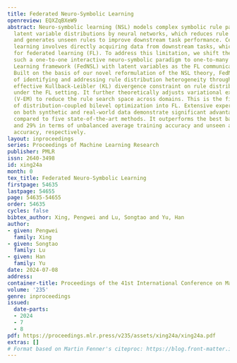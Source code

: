 ```yaml
---
title: Federated Neuro-Symbolic Learning
openreview: EQXZqBXeW9
abstract: Neuro-symbolic learning (NSL) models complex symbolic rule patterns into
  latent variable distributions by neural networks, which reduces rule search space
  and generates unseen rules to improve downstream task performance. Centralized NSL
  learning involves directly acquiring data from downstream tasks, which is not feasible
  for federated learning (FL). To address this limitation, we shift the focus from
  such a one-to-one interactive neuro-symbolic paradigm to one-to-many Federated Neuro-Symbolic
  Learning framework (FedNSL) with latent variables as the FL communication medium.
  Built on the basis of our novel reformulation of the NSL theory, FedNSL is capable
  of identifying and addressing rule distribution heterogeneity through a simple and
  effective Kullback-Leibler (KL) divergence constraint on rule distribution applicable
  under the FL setting. It further theoretically adjusts variational expectation maximization
  (V-EM) to reduce the rule search space across domains. This is the first incorporation
  of distribution-coupled bilevel optimization into FL. Extensive experiments based
  on both synthetic and real-world data demonstrate significant advantages of FedNSL
  compared to five state-of-the-art methods. It outperforms the best baseline by 17%
  and 29% in terms of unbalanced average training accuracy and unseen average testing
  accuracy, respectively.
layout: inproceedings
series: Proceedings of Machine Learning Research
publisher: PMLR
issn: 2640-3498
id: xing24a
month: 0
tex_title: Federated Neuro-Symbolic Learning
firstpage: 54635
lastpage: 54655
page: 54635-54655
order: 54635
cycles: false
bibtex_author: Xing, Pengwei and Lu, Songtao and Yu, Han
author:
- given: Pengwei
  family: Xing
- given: Songtao
  family: Lu
- given: Han
  family: Yu
date: 2024-07-08
address:
container-title: Proceedings of the 41st International Conference on Machine Learning
volume: '235'
genre: inproceedings
issued:
  date-parts:
  - 2024
  - 7
  - 8
pdf: https://proceedings.mlr.press/v235/assets/xing24a/xing24a.pdf
extras: []
# Format based on Martin Fenner's citeproc: https://blog.front-matter.io/posts/citeproc-yaml-for-bibliographies/
---
```

